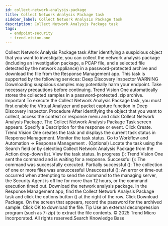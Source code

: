 ```yaml
---
id: collect-network-analysis-package
title: Collect Network Analysis Package task
sidebar_label: Collect Network Analysis Package task
description: Collect Network Analysis Package task
tags:
  - endpoint-security
  - trend-vision-one
---
```


 Collect Network Analysis Package task After identifying a suspicious object that you want to investigate, you can collect the network analysis package (including an investigation package, a PCAP file, and a selected file detected by the network appliance) in a password-protected archive and download the file from the Response Management app. This task is supported by the following services: Deep Discovery Inspector WARNING Downloading suspicious samples may potentially harm your endpoint. Take necessary precautions before continuing. Trend Vision One automatically stores the collected samples in a password-protected .zip archive. Important To execute the Collect Network Analysis Package task, you must first enable the Virtual Analyzer and packet capture function in Deep Discovery Inspector. Procedure After identifying the object that you want to collect, access the context or response menu and click Collect Network Analysis Package. The Collect Network Analysis Package Task screen appears. Specify a Description for the response or event. Click Create. Trend Vision One creates the task and displays the current task status in Response Management. Monitor the task status. Go to Workflow and Automation → Response Management . (Optional) Locate the task using the Search field or by selecting Collect Network Analysis Package from the Action drop-down list. View the task status. In progress (): Trend Vision One sent the command and is waiting for a response. Successful (): The command was successfully executed. Partially successful (): The collection of one or more files was unsuccessful Unsuccessful (): An error or time-out occurred when attempting to send the command to the managing server, the Security Agent is offline for more than 12 hours, or the command execution timed out. Download the network analysis package. In the Response Management app, find the Collect Network Analysis Package task and click the options button () at the right of the row. Click Download Package. On the screen that appears, record the password for the archived sample. Click OK to download the file. Tip Use an external decompression program (such as 7-zip) to extract the file contents. © 2025 Trend Micro Incorporated. All rights reserved.Search Knowledge Base